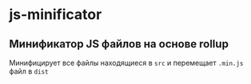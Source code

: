 # js-minificator

## Минификатор JS файлов на основе rollup

Минифицирует все файлы находящиеся в `src` и перемещает `.min.js` файл в `dist`
